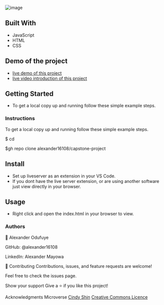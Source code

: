 ![image](https://user-images.githubusercontent.com/60612329/124332631-ccecb700-db89-11eb-8f79-3193f8a0c883.png)
## Built With
- JavaScript
- HTML
- CSS

## Demo of the project
- [live demo of this project](https://alexander16108.github.io/capstone-project/)
- [live video introduction of this project](https://www.loom.com/share/0694a1bcb76a461a933b185e62fefd20)

## Getting Started
- To get a local copy up and running follow these simple example steps.


### Instructions
To get a local copy up and running follow these simple example steps.

$ cd

$gh repo clone alexander16108/capstone-project

## Install
- Set up liveserver as an extension in your VS Code.
- If you dont have the live server extension, or are using another software just view directly in your browser.

## Usage
- Right click and open the index.html in your browser to view.

### Authors
👤 Alexander Odufuye

GitHub: @alexander16108

LinkedIn: Alexander Mayowa

🤝 Contributing
Contributions, issues, and feature requests are welcome!

Feel free to check the issues page.

Show your support
Give a ⭐️ if you like this project!

Acknowledgments
Microverse
[Cindy Shin](https://www.behance.net/adagio07)
[Creative Commons Licence](https://www.behance.net/gallery/29845175/CC-Global-Summit-2015)
